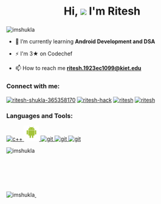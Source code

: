 <h1 align="center">Hi, <img src = 'https://github.com/TheDudeThatCode/TheDudeThatCode/blob/master/Assets/Hi.gif?raw=true' height='30' widht='30'/> I'm Ritesh</h1>
<h3 align="center"></h3>

<p align="left"> <img src="https://komarev.com/ghpvc/?username=imshukla10&label=Profile%20views&color=0e75b6&style=flat" alt="imshukla" /> </p>

- 🌱 I’m currently learning **Android Development and DSA**

- ⚡ I'm 3★ on Codechef

- 📫 How to reach me **ritesh.1923ec1099@kiet.edu**

<h3 align="left">Connect with me:</h3>
<p align="left">
<a href="https://www.linkedin.com/in/imshukla" target="blank"><img align="center" src="https://raw.githubusercontent.com/rahuldkjain/github-profile-readme-generator/master/src/images/icons/Social/linked-in-alt.svg" alt="ritesh-shukla-365358170" height="30" width="40" /></a>
<a href="https://www.hackerrank.com/_imshukla" target="blank"><img align="center" src="https://raw.githubusercontent.com/rahuldkjain/github-profile-readme-generator/master/src/images/icons/Social/hackerrank.svg" alt="ritesh-hack" height="30" width="40" /></a>
<a href="https://www.codechef.com/users/imshukla" target="blank"><img align="center" src="https://img.shields.io/badge/CodeChef-%23964B00.svg?style=for-the-badge&logo=CodeChef&logoColor=white" alt="ritesh" height="30" width="100" /></a>
<a href="https://leetcode.com/_imshukla/" target="blank"><img align="center" src="https://img.shields.io/badge/LeetCode-000000?style=for-the-badge&logo=LeetCode&logoColor=#d16c06" alt="ritesh" height="30" width="100" /></a>
</p>

<h3 align="left">Languages and Tools:</h3>

<p align="left"> 
<a href="https://www.geeksforgeeks.org/c-plus-plus/" target="_blank"> <img src="https://img.shields.io/badge/c++-%2300599C.svg?style=for-the-badge&logo=c%2B%2B&logoColor=white)" alt="c++" width="60" height="40"/> </a>  <a href="https://developer.android.com" target="_blank"> <img src="https://raw.githubusercontent.com/devicons/devicon/master/icons/android/android-original-wordmark.svg" alt="android" width="40" height="40"/> </a> <a href="https://git-scm.com/" target="_blank"> <img src="https://img.shields.io/badge/git-%23F05033.svg?style=for-the-badge&logo=git&logoColor=white" alt="git" width="60" height="40"/>
<a href="https://kotlinlang.org/" target="_blank"> <img src="https://img.shields.io/badge/kotlin-%230095D5.svg?style=for-the-badge&logo=kotlin&logoColor=white" alt="git" width="80" height="40"/>
<a href="https://kotlinlang.org/" target="_blank"> <img src="https://img.shields.io/badge/java-%23ED8B00.svg?style=for-the-badge&logo=java&logoColor=white" alt="git" width="80" height="40"/></p>

<p><img align="left" src="https://github-readme-stats.vercel.app/api/top-langs/?username=imshukla10&langs_count=8&show_icons=true&theme=radical" alt="imshukla" /></p>
<br>
  <br>
  <br>
  <br>
  <br>
  <br>  

<p>&nbsp;<img align="left" src="https://github-readme-stats.vercel.app/api?username=imshukla10&show_icons=true&theme=radical" alt="imshukla" /></p>
